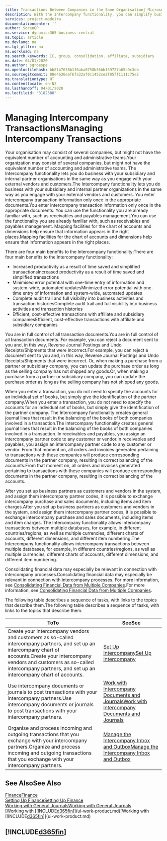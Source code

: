 ```yaml
---
title: Transactions Between Companies in the Same Organisation| Microsoft Docs
description: With the Intercompany functionality, you can simplify business processes and transactions between companies within the same organisation.
services: project-madeira
documentationcenter: ''
author: SorenGP
ms.service: dynamics365-business-central
ms.topic: article
ms.devlang: na
ms.tgt_pltfrm: na
ms.workload: na
ms.search.keywords: IC, group, consolidation, affiliate, subsidiary
ms.date: 04/01/2020
ms.author: sgroespe
ms.openlocfilehash: bb8147038b1f6aba0758b36bb139727a65c9c3eb
ms.sourcegitcommit: 88e4b30eaf6fa32af0c1452ce2f85ff1111c75e2
ms.translationtype: HT
ms.contentlocale: en-NZ
ms.lasthandoff: 04/01/2020
ms.locfileid: "3182388"
---
```

# <a name="managing-intercompany-transactions"></a><span data-ttu-id="197f5-103">Managing Intercompany Transactions</span><span class="sxs-lookup"><span data-stu-id="197f5-103">Managing Intercompany Transactions</span></span>
<span data-ttu-id="197f5-104">Your organisation may consist of several companies, but might not have the equivalent number of accounting and administrative teams.</span><span class="sxs-lookup"><span data-stu-id="197f5-104">Your organization may consist of several companies, but might not have the equivalent number of accounting and administrative teams.</span></span> <span data-ttu-id="197f5-105">The Intercompany functionality lets you do business with your subsidiary and internal partner organisations in the same way as you engage with your external vendors and customers.</span><span class="sxs-lookup"><span data-stu-id="197f5-105">The Intercompany functionality lets you do business with your subsidiary and internal partner organizations in the same way as you engage with your external vendors and customers.</span></span> <span data-ttu-id="197f5-106">You enter intercompany transaction information only once in the appropriate documents.</span><span class="sxs-lookup"><span data-stu-id="197f5-106">You enter intercompany transaction information only once in the appropriate documents.</span></span> <span data-ttu-id="197f5-107">You can use the functionality you are already familiar with, such as receivables and payables management.</span><span class="sxs-lookup"><span data-stu-id="197f5-107">You can use the functionality you are already familiar with, such as receivables and payables management.</span></span> <span data-ttu-id="197f5-108">Mapping facilities for the chart of accounts and dimensions help ensure that information appears in the right places.</span><span class="sxs-lookup"><span data-stu-id="197f5-108">Mapping facilities for the chart of accounts and dimensions help ensure that information appears in the right places.</span></span>  

<span data-ttu-id="197f5-109">There are four main benefits to the Intercompany functionality:</span><span class="sxs-lookup"><span data-stu-id="197f5-109">There are four main benefits to the Intercompany functionality:</span></span>  

- <span data-ttu-id="197f5-110">Increased productivity as a result of time saved and simplified transactions</span><span class="sxs-lookup"><span data-stu-id="197f5-110">Increased productivity as a result of time saved and simplified transactions</span></span>  
- <span data-ttu-id="197f5-111">Minimised error potential with one-time entry of information and system-wide, automated updates</span><span class="sxs-lookup"><span data-stu-id="197f5-111">Minimized error potential with one-time entry of information and system-wide, automated updates</span></span>  
- <span data-ttu-id="197f5-112">Complete audit trail and full visibility into business activities and transaction histories</span><span class="sxs-lookup"><span data-stu-id="197f5-112">Complete audit trail and full visibility into business activities and transaction histories</span></span>  
- <span data-ttu-id="197f5-113">Efficient, cost-effective transactions with affiliate and subsidiary companies</span><span class="sxs-lookup"><span data-stu-id="197f5-113">Efficient, cost-effective transactions with affiliate and subsidiary companies</span></span>  

<span data-ttu-id="197f5-114">You are in full control of all transaction documents.</span><span class="sxs-lookup"><span data-stu-id="197f5-114">You are in full control of all transaction documents.</span></span> <span data-ttu-id="197f5-115">For example, you can reject a document sent to you and, in this way, Reverse Journal Postings and Undo Receipts/Shipments that were incorrect.</span><span class="sxs-lookup"><span data-stu-id="197f5-115">For example, you can reject a document sent to you and, in this way, Reverse Journal Postings and Undo Receipts/Shipments that were incorrect.</span></span> <span data-ttu-id="197f5-116">Or, when making a purchase from a partner or subsidiary company, you can update the purchase order as long as the selling company has not shipped any goods.</span><span class="sxs-lookup"><span data-stu-id="197f5-116">Or, when making a purchase from a partner or subsidiary company, you can update the purchase order as long as the selling company has not shipped any goods.</span></span>  

<span data-ttu-id="197f5-117">When you enter a transaction, you do not need to specify the accounts for an individual set of books, but simply give the identification of the partner company.</span><span class="sxs-lookup"><span data-stu-id="197f5-117">When you enter a transaction, you do not need to specify the accounts for an individual set of books, but simply give the identification of the partner company.</span></span> <span data-ttu-id="197f5-118">The Intercompany functionality creates general journal lines that result in the balancing of the books of both companies involved in a transaction.</span><span class="sxs-lookup"><span data-stu-id="197f5-118">The Intercompany functionality creates general journal lines that result in the balancing of the books of both companies involved in a transaction.</span></span> <span data-ttu-id="197f5-119">In receivables and payables, you assign an intercompany partner code to any customer or vendor.</span><span class="sxs-lookup"><span data-stu-id="197f5-119">In receivables and payables, you assign an intercompany partner code to any customer or vendor.</span></span> <span data-ttu-id="197f5-120">From that moment on, all orders and invoices generated pertaining to transactions with these companies will produce corresponding documents in the partner company, resulting in correct balancing of the accounts.</span><span class="sxs-lookup"><span data-stu-id="197f5-120">From that moment on, all orders and invoices generated pertaining to transactions with these companies will produce corresponding documents in the partner company, resulting in correct balancing of the accounts.</span></span>  

 <span data-ttu-id="197f5-121">After you set up business partners as customers and vendors in the system, and assign them intercompany partner codes, it is possible to exchange intercompany purchase and sales documents, including items and item charges.</span><span class="sxs-lookup"><span data-stu-id="197f5-121">After you set up business partners as customers and vendors in the system, and assign them intercompany partner codes, it is possible to exchange intercompany purchase and sales documents, including items and item charges.</span></span> <span data-ttu-id="197f5-122">The Intercompany functionality allows intercompany transactions between multiple databases, for example, in different countries/regions, as well as multiple currencies, different charts of accounts, different dimensions, and different item numbering.</span><span class="sxs-lookup"><span data-stu-id="197f5-122">The Intercompany functionality allows intercompany transactions between multiple databases, for example, in different countries/regions, as well as multiple currencies, different charts of accounts, different dimensions, and different item numbering.</span></span>  

<span data-ttu-id="197f5-123">Consolidating financial data may especially be relevant in connection with intercompany processes.</span><span class="sxs-lookup"><span data-stu-id="197f5-123">Consolidating financial data may especially be relevant in connection with intercompany processes.</span></span> <span data-ttu-id="197f5-124">For more information, see [Consolidating Financial Data from Multiple Companies](finance-consolidated-company-reporting.md).</span><span class="sxs-lookup"><span data-stu-id="197f5-124">For more information, see [Consolidating Financial Data from Multiple Companies](finance-consolidated-company-reporting.md).</span></span>

<span data-ttu-id="197f5-125">The following table describes a sequence of tasks, with links to the topics that describe them.</span><span class="sxs-lookup"><span data-stu-id="197f5-125">The following table describes a sequence of tasks, with links to the topics that describe them.</span></span>

 |<span data-ttu-id="197f5-126">To</span><span class="sxs-lookup"><span data-stu-id="197f5-126">To</span></span> |<span data-ttu-id="197f5-127">See</span><span class="sxs-lookup"><span data-stu-id="197f5-127">See</span></span>|
 |---|---|
 |<span data-ttu-id="197f5-128">Create your intercompany vendors and customers as so-called intercompany partners, and set up an intercompany chart of accounts.</span><span class="sxs-lookup"><span data-stu-id="197f5-128">Create your intercompany vendors and customers as so-called intercompany partners, and set up an intercompany chart of accounts.</span></span>|[<span data-ttu-id="197f5-129">Set Up Intercompany</span><span class="sxs-lookup"><span data-stu-id="197f5-129">Set Up Intercompany</span></span>](intercompany-how-setup.md)|
 |<span data-ttu-id="197f5-130">Use intercompany documents or journals to post transactions with your intercompany partners.</span><span class="sxs-lookup"><span data-stu-id="197f5-130">Use intercompany documents or journals to post transactions with your intercompany partners.</span></span>|[<span data-ttu-id="197f5-131">Work with Intercompany Documents and Journals</span><span class="sxs-lookup"><span data-stu-id="197f5-131">Work with Intercompany Documents and Journals</span></span>](intercompany-how-work-documents-journals.md)|
 |<span data-ttu-id="197f5-132">Organise and process incoming and outgoing transactions that you exchange with your intercompany partners.</span><span class="sxs-lookup"><span data-stu-id="197f5-132">Organize and process incoming and outgoing transactions that you exchange with your intercompany partners.</span></span>|[<span data-ttu-id="197f5-133">Manage the Intercompany Inbox and Outbox</span><span class="sxs-lookup"><span data-stu-id="197f5-133">Manage the Intercompany Inbox and Outbox</span></span>](intercompany-how-manage-intercompany-inbox.md)|

## <a name="see-also"></a><span data-ttu-id="197f5-134">See Also</span><span class="sxs-lookup"><span data-stu-id="197f5-134">See Also</span></span>
[<span data-ttu-id="197f5-135">Finance</span><span class="sxs-lookup"><span data-stu-id="197f5-135">Finance</span></span>](finance.md)  
[<span data-ttu-id="197f5-136">Setting Up Finance</span><span class="sxs-lookup"><span data-stu-id="197f5-136">Setting Up Finance</span></span>](finance-setup-finance.md)  
[<span data-ttu-id="197f5-137">Working with General Journals</span><span class="sxs-lookup"><span data-stu-id="197f5-137">Working with General Journals</span></span>](ui-work-general-journals.md)  
<span data-ttu-id="197f5-138">[Working with [!INCLUDE[d365fin](includes/d365fin_md.md)]](ui-work-product.md)</span><span class="sxs-lookup"><span data-stu-id="197f5-138">[Working with [!INCLUDE[d365fin](includes/d365fin_md.md)]](ui-work-product.md)</span></span>

## [!INCLUDE[d365fin](includes/free_trial_md.md)]  
